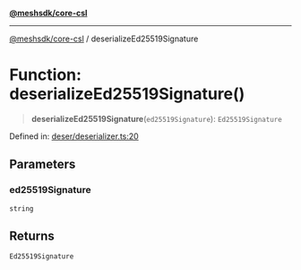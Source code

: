 [**@meshsdk/core-csl**](../README.md)

***

[@meshsdk/core-csl](../globals.md) / deserializeEd25519Signature

# Function: deserializeEd25519Signature()

> **deserializeEd25519Signature**(`ed25519Signature`): `Ed25519Signature`

Defined in: [deser/deserializer.ts:20](https://github.com/MeshJS/mesh/blob/1abde1553cbd7cf2cf4e40197fc0de9e4a7d0f49/packages/mesh-core-csl/src/deser/deserializer.ts#L20)

## Parameters

### ed25519Signature

`string`

## Returns

`Ed25519Signature`
